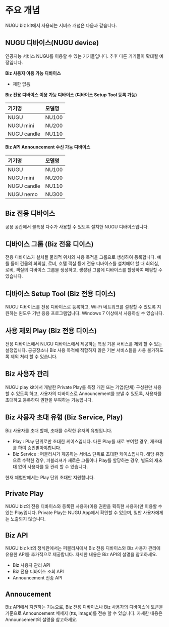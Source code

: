 # 주요 개념

NUGU biz kit에서 사용되는 서비스 개념은 다음과 같습니다.

## NUGU 디바이스\(NUGU device\)

인공지능 서비스 NUGU를 이용할 수 있는 기기들입니다. 추후 다른 기기들이 확대될 예정입니다.

**Biz 사용자 이용 가능 디바이스**

* 제한 없음



**Biz 전용 디바이스 이용 가능 디바이스 \(디바이스 Setup Tool 등록 가능\)**

| 기기명 | 모델명 |
| :--- | :--- |
| NUGU | NU100 |
| NUGU mini | NU200 |
| NUGU candle | NU110 |

**Biz API Announcement 수신 가능 디바이스**

| 기기명 | 모델명 |
| :--- | :--- |
| NUGU | NU100 |
| NUGU mini | NU200 |
| NUGU candle | NU110 |
| NUGU nemo | NU300 |

## Biz 전용 디바이스

공용 공간에서 불특정 다수가 사용할 수 있도록 설치한 NUGU 디바이스입니다.

## 디바이스 그룹 \(Biz 전용 디이스\)

전용 디바이스가 설치될 물리적 위치와 사용 목적을 그룹으로 생성하여 등록합니다. 예를 들어 건물의 회의실, 로비, 호텔 객실 등에 전용 디바이스를 설치해야 할 때 회의실, 로비, 객실의 디바이스 그룹을 생성하고, 생성된 그룹에 디바이스를 할당하여 매핑할 수 있습니다.

## 디바이스 Setup Tool \(Biz 전용 디이스\)

NUGU 디바이스를 전용 디바이스로 등록하고, Wi-Fi 네트워크를 설정할 수 있도록 지원하는 윈도우 기반 응용 프로그램입니다. Windows 7 이상에서 사용하실 수 있습니다.

## 사용 제외 Play \(Biz 전용 디이스\)

전용 디바이스에서 NUGU 디바이스에서 제공하는 특정 기본 서비스를 제외 할 수 있는 설정입니다. 공공장소나 Biz 사용 목적에 적합하지 않은 기본 서비스들을 사용 불가하도록 제외 처리 할 수 있습니다. 

## Biz 사용자 관리

NUGU play kit에서 개발한 Private Play를 특정 개인 또는 기업\(단체\) 구성원만 사용할 수 있도록 하고,  사용자의 디바이스로 Announcement를 보낼 수 있도록, 사용자를 초대하고 등록하여 권한을 부여하는 기능입니다.

## Biz 사용자 초대 유형 \(Biz Service, Play\)

Biz 사용자를 초대 할때, 초대를 수락한 유저의 유형입니다.  

* Play :   Play 단위로만 초대한 케이스입니다. 다른 Play를 새로 부여할 경우, 재초대를 하여 승인받아야합니다.
* Biz Service :    퍼블리셔가 제공하는 서비스 단위로 초대한 케이스입니다. 해당 유형으로 수락한 경우, 퍼블리셔가 새로운 그룹이나 Play를 할당하는 경우, 별도의 재초대 없이 사용자를 등 관리 할 수 있습니다.

현재 체험판에서는 Play 단위 초대만 지원합니다.

## Private Play

NUGU biz의 전용 디바이스와 등록된 사용자\(이용 권한을 획득한 사용자\)만 이용할 수 있는 Play입니다. Private Play는 NUGU App에서 확인할 수 있으며, 일반 사용자에게는 노출되지 않습니다.

## Biz API

NUGU biz kit의 정식판에서는 퍼블리셔에서 Biz 전용 디바이스와 Biz 사용자 관리에 유용한 API를 추가적으로 제공합니다. 자세한 내용은 Biz API의 설명을 참고하세요.

* Biz 사용자 관리 API
* Biz 전용 디바이스 조회 API
* Announcement 전송 API

## Annoucement

Biz API에서 지원하는 기능으로, Biz 전용 디바이스나 Biz 사용자의 디바이스에 토큰을 기준으로 Announcement 메세지 \(tts, image\)를 전송 할 수 있습니다. 자세한 내용은 Announcement의 설명을 참고하세요.

